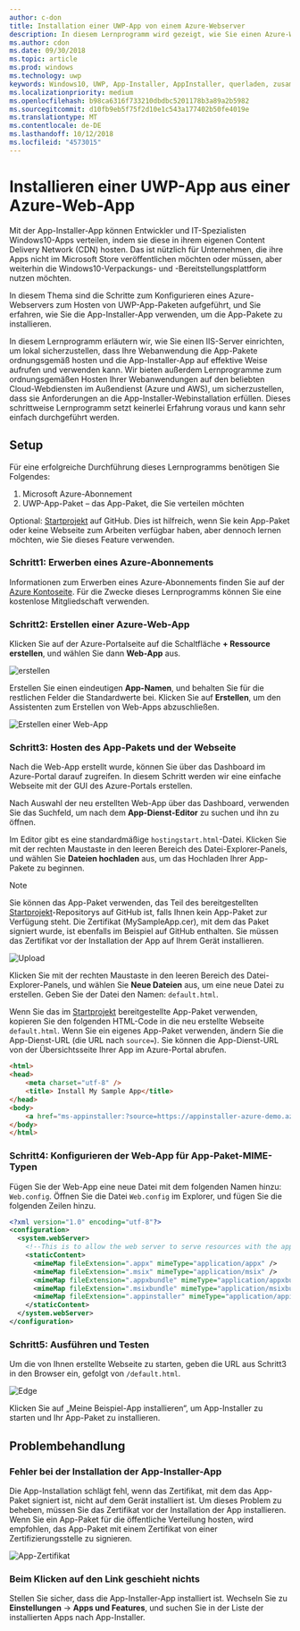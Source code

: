 ```yaml
---
author: c-don
title: Installation einer UWP-App von einem Azure-Webserver
description: In diesem Lernprogramm wird gezeigt, wie Sie einen Azure-Webserver einrichten, überprüfen, ob Ihre Web-App kann App-Pakete hosten kann, und App-Installer auf effektive Weise aufrufen und verwenden.
ms.author: cdon
ms.date: 09/30/2018
ms.topic: article
ms.prod: windows
ms.technology: uwp
keywords: Windows10, UWP, App-Installer, AppInstaller, querladen, zusammengehörig, optionale Pakete, Azure-Webserver
ms.localizationpriority: medium
ms.openlocfilehash: b98ca6316f733210dbdbc5201178b3a89a2b5982
ms.sourcegitcommit: d10fb9eb5f75f2d10e1c543a177402b50fe4019e
ms.translationtype: MT
ms.contentlocale: de-DE
ms.lasthandoff: 10/12/2018
ms.locfileid: "4573015"
---
```

# <a name="install-a-uwp-app-from-an-azure-web-app"></a>Installieren einer UWP-App aus einer Azure-Web-App

Mit der App-Installer-App können Entwickler und IT-Spezialisten Windows10-Apps verteilen, indem sie diese in ihrem eigenen Content Delivery Network (CDN) hosten. Das ist nützlich für Unternehmen, die ihre Apps nicht im Microsoft Store veröffentlichen möchten oder müssen, aber weiterhin die Windows10-Verpackungs- und -Bereitstellungsplattform nutzen möchten.

In diesem Thema sind die Schritte zum Konfigurieren eines Azure-Webservers zum Hosten von UWP-App-Paketen aufgeführt, und Sie erfahren, wie Sie die App-Installer-App verwenden, um die App-Pakete zu installieren.

In diesem Lernprogramm erläutern wir, wie Sie einen IIS-Server einrichten, um lokal sicherzustellen, dass Ihre Webanwendung die App-Pakete ordnungsgemäß hosten und die App-Installer-App auf effektive Weise aufrufen und verwenden kann. Wir bieten außerdem Lernprogramme zum ordnungsgemäßen Hosten Ihrer Webanwendungen auf den beliebten Cloud-Webdiensten im Außendienst (Azure und AWS), um sicherzustellen, dass sie Anforderungen an die App-Installer-Webinstallation erfüllen. Dieses schrittweise Lernprogramm setzt keinerlei Erfahrung voraus und kann sehr einfach durchgeführt werden. 

## <a name="setup"></a>Setup

Für eine erfolgreiche Durchführung dieses Lernprogramms benötigen Sie Folgendes:
 
1. Microsoft Azure-Abonnement 
2. UWP-App-Paket – das App-Paket, die Sie verteilen möchten

Optional: [Startprojekt](https://github.com/AppInstaller/MySampleWebApp) auf GitHub. Dies ist hilfreich, wenn Sie kein App-Paket oder keine Webseite zum Arbeiten verfügbar haben, aber dennoch lernen möchten, wie Sie dieses Feature verwenden.

### <a name="step-1---get-an-azure-subscription"></a>Schritt1: Erwerben eines Azure-Abonnements
Informationen zum Erwerben eines Azure-Abonnements finden Sie auf der [Azure Kontoseite](https://azure.microsoft.com/free/). Für die Zwecke dieses Lernprogramms können Sie eine kostenlose Mitgliedschaft verwenden.

### <a name="step-2---create-an-azure-web-app"></a>Schritt2: Erstellen einer Azure-Web-App 
Klicken Sie auf der Azure-Portalseite auf die Schaltfläche **+ Ressource erstellen**, und wählen Sie dann **Web-App** aus.

![erstellen](images/azure-create-app.png)

Erstellen Sie einen eindeutigen **App-Namen**, und behalten Sie für die restlichen Felder die Standardwerte bei. Klicken Sie auf **Erstellen**, um den Assistenten zum Erstellen von Web-Apps abzuschließen. 

![Erstellen einer Web-App](images/azure-create-app-2.png)

### <a name="step-3---hosting-the-app-package-and-the-web-page"></a>Schritt3: Hosten des App-Pakets und der Webseite 
Nach die Web-App erstellt wurde, können Sie über das Dashboard im Azure-Portal darauf zugreifen. In diesem Schritt werden wir eine einfache Webseite mit der GUI des Azure-Portals erstellen.

Nach Auswahl der neu erstellten Web-App über das Dashboard, verwenden Sie das Suchfeld, um nach dem **App-Dienst-Editor** zu suchen und ihn zu öffnen. 

Im Editor gibt es eine standardmäßige `hostingstart.html`-Datei. Klicken Sie mit der rechten Maustaste in den leeren Bereich des Datei-Explorer-Panels, und wählen Sie **Dateien hochladen** aus, um das Hochladen Ihrer App-Pakete zu beginnen.

> [!NOTE]
> Sie können das App-Paket verwenden, das Teil des bereitgestellten [Startprojekt](https://github.com/AppInstaller/MySampleWebApp)-Repositorys auf GitHub ist, falls Ihnen kein App-Paket zur Verfügung steht. Die Zertifikat (MySampleApp.cer), mit dem das Paket signiert wurde, ist ebenfalls im Beispiel auf GitHub enthalten. Sie müssen das Zertifikat vor der Installation der App auf Ihrem Gerät installieren.

![Upload](images/azure-upload-file.png)

Klicken Sie mit der rechten Maustaste in den leeren Bereich des Datei-Explorer-Panels, und wählen Sie **Neue Dateien** aus, um eine neue Datei zu erstellen. Geben Sie der Datei den Namen: `default.html`.

Wenn Sie das im [Startprojekt](https://github.com/AppInstaller/MySampleWebApp) bereitgestellte App-Paket verwenden, kopieren Sie den folgenden HTML-Code in die neu erstellte Webseite `default.html`. Wenn Sie ein eigenes App-Paket verwenden, ändern Sie die App-Dienst-URL (die URL nach `source=`). Sie können die App-Dienst-URL von der Übersichtsseite Ihrer App im Azure-Portal abrufen.

```html
<html>
<head>
    <meta charset="utf-8" />
    <title> Install My Sample App</title>
</head>
<body>
    <a href="ms-appinstaller:?source=https://appinstaller-azure-demo.azurewebsites.net/MySampleApp.appxbundle"> Install My Sample App</a>
</body>
</html>
```

### <a name="step-4---configure-the-web-app-for-app-package-mime-types"></a>Schritt4: Konfigurieren der Web-App für App-Paket-MIME-Typen

Fügen Sie der Web-App eine neue Datei mit dem folgenden Namen hinzu: `Web.config`. Öffnen Sie die Datei `Web.config` im Explorer, und fügen Sie die folgenden Zeilen hinzu. 

```xml
<?xml version="1.0" encoding="utf-8"?>
<configuration>
  <system.webServer>
    <!--This is to allow the web server to serve resources with the appropriate file extension-->
    <staticContent>
      <mimeMap fileExtension=".appx" mimeType="application/appx" />
      <mimeMap fileExtension=".msix" mimeType="application/msix" />
      <mimeMap fileExtension=".appxbundle" mimeType="application/appxbundle" />
      <mimeMap fileExtension=".msixbundle" mimeType="application/msixbundle" />
      <mimeMap fileExtension=".appinstaller" mimeType="application/appinstaller" />
    </staticContent>
  </system.webServer>
</configuration>
```

### <a name="step-5---run-and-test"></a>Schritt5: Ausführen und Testen

Um die von Ihnen erstellte Webseite zu starten, geben die URL aus Schritt3 in den Browser ein, gefolgt von `/default.html`. 

![Edge](images/edge.png)

Klicken Sie auf „Meine Beispiel-App installieren“, um App-Installer zu starten und Ihr App-Paket zu installieren. 

## <a name="troubleshooting-issues"></a>Problembehandlung

### <a name="app-installer-app-fails-to-install"></a>Fehler bei der Installation der App-Installer-App 
Die App-Installation schlägt fehl, wenn das Zertifikat, mit dem das App-Paket signiert ist, nicht auf dem Gerät installiert ist. Um dieses Problem zu beheben, müssen Sie das Zertifikat vor der Installation der App installieren. Wenn Sie ein App-Paket für die öffentliche Verteilung hosten, wird empfohlen, das App-Paket mit einem Zertifikat von einer Zertifizierungsstelle zu signieren. 

![App-Zertifikat](images/aws-app-cert.png)

### <a name="nothing-happens-when-you-click-the-link"></a>Beim Klicken auf den Link geschieht nichts 
Stellen Sie sicher, dass die App-Installer-App installiert ist. Wechseln Sie zu **Einstellungen** -> **Apps und Features**, und suchen Sie in der Liste der installierten Apps nach App-Installer. 

